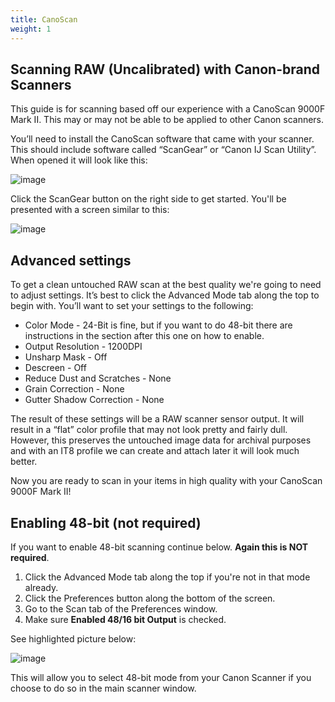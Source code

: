 ```yaml
---
title: CanoScan
weight: 1
---
```


## Scanning RAW (Uncalibrated) with Canon-brand Scanners

This guide is for scanning based off our experience with a CanoScan 9000F Mark II.
This may or may not be able to be applied to other Canon scanners.

You’ll need to install the CanoScan software that came with your scanner. This should include software called “ScanGear” or “Canon IJ Scan Utility”. When opened it will look like this:

![image](/img/Canon1.png)

Click the ScanGear button on the right side to get started. You'll be presented with a screen similar to this:

![image](/img/Canon2.png)

## Advanced settings

To get a clean untouched RAW scan at the best quality we're going to need to adjust settings. It’s best to click the Advanced Mode tab along the top to begin with. You’ll want to set your settings to the following:

* Color Mode - 24-Bit is fine, but if you want to do 48-bit there are instructions in the section after this one on how to enable.
* Output Resolution - 1200DPI
* Unsharp Mask - Off
* Descreen - Off
* Reduce Dust and Scratches - None
* Grain Correction - None
* Gutter Shadow Correction - None

The result of these settings will be a RAW scanner sensor output. It will result in a “flat” color profile that may not look pretty and fairly dull. However, this preserves the untouched image data for archival purposes and with an IT8 profile we can create and attach later it will look much better.

Now you are ready to scan in your items in high quality with your CanoScan 9000F Mark II!

## Enabling 48-bit (not required)

If you want to enable 48-bit scanning continue below. **Again this is NOT required**. 

1. Click the Advanced Mode tab along the top if you're not in that mode already.
1. Click the Preferences button along the bottom of the screen.
1. Go to the Scan tab of the Preferences window.
1. Make sure **Enabled 48/16 bit Output** is checked.

See highlighted picture below:

![image](/img/Canon3.png)

This will allow you to select 48-bit mode from your Canon Scanner if you choose to do so in the main scanner window.

